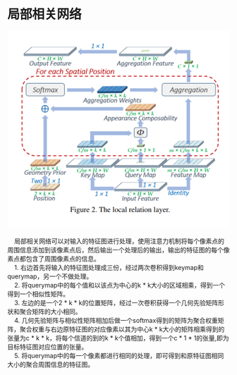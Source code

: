局部相关网络
============
<div align=center><img src="https://github.com/fate-fight/paper/blob/master/images/full_lr.png"/></div><br/>
&nbsp&nbsp&nbsp&nbsp局部相关网络可以对输入的特征图进行处理，使用注意力机制将每个像素点的周围信息添加到该像素点后，然后输出一个处理后的输出，输出的特征图的每个像素点都包含了周围像素点的信息。  <br/>
&nbsp&nbsp&nbsp&nbsp1. 右边首先将输入的特征图处理成三份，经过两次卷积得到keymap和querymap，另一个不做处理。<br/>
&nbsp&nbsp&nbsp&nbsp2. 将querymap中的每个值和以该点为中心的k * k大小的区域相乘，得到一个得到一个相似性矩阵。<br/>
&nbsp&nbsp&nbsp&nbsp3. 左边的是一个2 * k * k的位置矩阵，经过一次卷积获得一个几何先验矩阵形状和聚合矩阵的大小相同。<br/>
&nbsp&nbsp&nbsp&nbsp4. 几何先验矩阵与相似性矩阵相加后做一个softmax得到的矩阵为聚合权重矩阵，聚合权重与右边原特征图的对应像素以其为中心k * k大小的矩阵相乘得到的张量为c * k * k，将每个信道的到的k * k个值相加，得到一个c * 1 * 1的张量,即为目标特征图对应位置的张量。<br/>
&nbsp&nbsp&nbsp&nbsp5. 将querymap中的每一个像素都进行相同的处理，即可得到和原特征图相同大小的聚合周围信息的特征图。  <br/>
